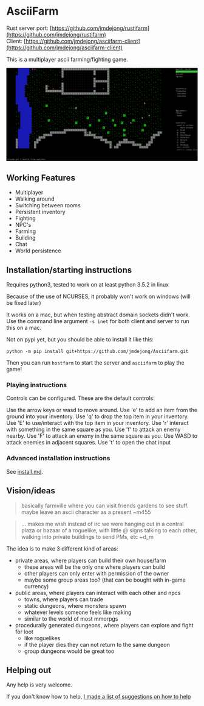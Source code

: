 # AsciiFarm

Rust server port: [https://github.com/jmdejong/rustifarm](https://github.com/jmdejong/rustifarm)  
Client: [https://github.com/jmdejong/asciifarm-client](https://github.com/jmdejong/asciifarm-client)

This is a multiplayer ascii farming/fighting game.

![screenshot](screenshot.png)
<!-- why doesn't the screenshot get updated? -->

## Working Features

- Multiplayer
- Walking around
- Switching between rooms
- Persistent inventory
- Fighting 
- NPC's
- Farming
- Building
- Chat
- World persistence

## Installation/starting instructions

Requires python3, tested to work on at least python 3.5.2 in linux

Because of the use of NCURSES, it probably won't work on windows (will be fixed later)

It works on a mac, but when testing abstract domain sockets didn't work.
Use the command line argument `-s inet` for both client and server to run this on a mac.

Not on pypi yet, but you should be able to install it like this:

    python -m pip install git+https://github.com/jmdejong/Asciifarm.git

Then you can run `hostfarm` to start the server and `asciifarm` to play the
game!

### Playing instructions

Controls can be configured.
These are the default controls:

Use the arrow keys or wasd to move around.
Use 'e' to add an item from the ground into your inventory.
Use 'q' to drop the top item in your inventory.
Use 'E' to use/interact with the top item in your inventory.
Use 'r' interact with something in the same square as you.
Use 'f' to attack an enemy nearby.
Use 'F' to attack an enemy in the same square as you.
Use WASD to attack enemies in adjacent squares.
Use 't' to open the chat input

### Advanced installation instructions

See [install.md](docs/install.md).

## Vision/ideas

> basically farmville where you can visit friends gardens to see stuff. maybe leave an ascii character as a present        ~m455

> ... makes me wish instead of irc we were hanging out in a central plaza or bazaar of a roguelike, with little @ signs talking to each other, walking into private buildings to send PMs, etc      ~d_m


The idea is to make 3 different kind of areas:

- private areas, where players can build their own house/farm
  * these areas will be the only one where players can build
  * other players can only enter with permission of the owner
  * maybe some group areas too? (that can be bought with in-game currency)
- public areas, where players can interact with each other and npcs
  * towns, where players can trade
  * static dungeons, where monsters spawn
  * whatever levels someone feels like making
  * similar to the world of most mmorpgs
- procedurally generated dungeons, where players can explore and fight for loot
  * like roguelikes
  * if the player dies they can not return to the same dungeon
  * group dungeons would be great too

## Helping out

Any help is very welcome.

If you don't know how to help, [I made a list of suggestions on how to help](docs/contributing.md)
